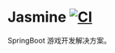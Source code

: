 # Jasmine [![CI](https://github.com/project-doodle/jasmine/actions/workflows/ci.yml/badge.svg)](https://github.com/project-doodle/jasmine/actions/workflows/ci.yml)

SpringBoot 游戏开发解决方案。

